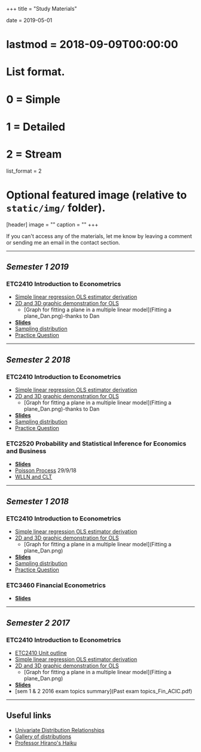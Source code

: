 +++
title = "Study Materials"

date = 2019-05-01
# lastmod = 2018-09-09T00:00:00

# List format.
#   0 = Simple
#   1 = Detailed
#   2 = Stream
list_format = 2

# Optional featured image (relative to `static/img/` folder).
[header]
image = ""
caption = ""
+++

If you can't access any of the materials, let me know by leaving a comment or sending me an email in the contact section.

---

## _Semester 1 2019_

### ETC2410 Introduction to Econometrics
 - [Simple linear regression OLS estimator derivation](OLS_derivation.pdf)
 - [2D and 3D graphic demonstration for OLS](OLS_slides.html)
    + [Graph for fitting a plane in a multiple linear model](Fitting a plane_Dan.png)-thanks to Dan
 - [**Slides**](ETC2410_slides_S1_2019.html) 
 - [Sampling distribution](mean_distribution_converge.pdf) 
 - [Practice Question](Practice_Question_S1_2019.html)
 
---

## _Semester 2 2018_  

### ETC2410 Introduction to Econometrics

 - [Simple linear regression OLS estimator derivation](OLS_derivation.pdf)
 - [2D and 3D graphic demonstration for OLS](OLS_slides.html)
    + [Graph for fitting a plane in a multiple linear model](Fitting a plane_Dan.png)-thanks to Dan
 - [**Slides**](ETC2410_slides_S2_2018.html)   
 - [Sampling distribution](mean_distribution_converge.pdf)  
 - [Practice Question](Practice_Question_S2_2018.html)


### ETC2520 Probability and Statistical Inference for Economics and Business

 - [**Slides**](ETC2520_slides_S2_2018.html) 
 - [Poisson Process](Poisson_process.html) 29/9/18
 - [WLLN and CLT](hist_asy.pdf)

---

## _Semester 1 2018_

### ETC2410 Introduction to Econometrics

 - [Simple linear regression OLS estimator derivation](OLS_derivation.pdf)
 - [2D and 3D graphic demonstration for OLS](OLS_slides.html)
    + [Graph for fitting a plane in a multiple linear model](Fitting a plane_Dan.png)  
 - [**Slides**](ETC2410_slides_S1_2018.html)   
 - [Sampling distribution](mean_distribution_converge.pdf)  
 - [Practice Question](Practice_Question_S1_2018.pdf)

### ETC3460 Financial Econometrics

 - [**Slides**](ETC3460_slides_S1_2018.html) 

---

## _Semester 2 2017_

### ETC2410 Introduction to Econometrics
 - [ETC2410 Unit outline](ETC2410_outline.html)
 - [Simple linear regression OLS estimator derivation](OLS_derivation.pdf)
 - [2D and 3D graphic demonstration for OLS](OLS_slides.html)
    + [Graph for fitting a plane in a multiple linear model](Fitting a plane_Dan.png)
 - [**Slides**](ETC2410_slides.html) 
 - [sem 1 & 2 2016 exam topics summary](Past exam topics_Fin_ACIC.pdf)
 
---

## Useful links
 - [Univariate Distribution Relationships](http://www.math.wm.edu/~leemis/chart/UDR/UDR.html)
 - [Gallery of distributions](http://www.itl.nist.gov/div898/handbook/eda/section3/eda366.htm)
 - [Professor Hirano's Haiku](https://keihirano.github.io/haiku.html)